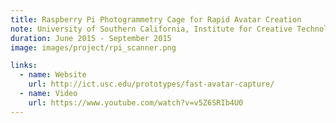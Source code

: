 ```yaml
---
title: Raspberry Pi Photogrammetry Cage for Rapid Avatar Creation
note: University of Southern California, Institute for Creative Technologies
duration: June 2015 - September 2015
image: images/project/rpi_scanner.png

links:
  - name: Website
    url: http://ict.usc.edu/prototypes/fast-avatar-capture/
  - name: Video
    url: https://www.youtube.com/watch?v=v5Z6SRIb4U0
---
```


